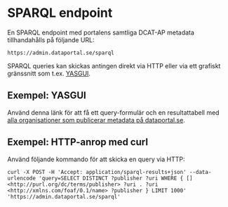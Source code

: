 # SPARQL endpoint

En SPARQL endpoint med portalens samtliga DCAT-AP metadata tillhandahålls på följande URL:

```
https://admin.dataportal.se/sparql
```

SPARQL queries kan skickas antingen direkt via HTTP eller via ett grafiskt gränssnitt som t.ex. [YASGUI](https://yasgui.org/).

## Exempel: YASGUI

Använd denna länk för att få ett query-formulär och en resultattabell med [alla organisationer som publicerar metadata på dataportal.se](https://yasgui.org/#query=SELECT+DISTINCT+%3Fpublisher+%3Furi+WHERE+%7B%0A++%5B%5D+%3Chttp%3A%2F%2Fpurl.org%2Fdc%2Fterms%2Fpublisher%3E+%3Furi+.%0A++%3Furi+%3Chttp%3A%2F%2Fxmlns.com%2Ffoaf%2F0.1%2Fname%3E+%3Fpublisher%0A%7D+LIMIT+1000&contentTypeConstruct=text%2Fturtle&contentTypeSelect=application%2Fsparql-results%2Bjson&endpoint=https%3A%2F%2Fadmin.dataportal.se%2Fsparql&requestMethod=POST&tabTitle=Query&headers=%7B%7D&outputFormat=table).

## Exempel: HTTP-anrop med curl

Använd följande kommando för att skicka en query via HTTP:

```
curl -X POST -H 'Accept: application/sparql-results+json' --data-urlencode 'query=SELECT DISTINCT ?publisher ?uri WHERE { [] <http://purl.org/dc/terms/publisher> ?uri . ?uri <http://xmlns.com/foaf/0.1/name> ?publisher } LIMIT 1000' 'https://admin.dataportal.se/sparql'
```
